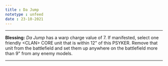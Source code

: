 ```yaml
---
title : Da Jump
notetype : unfeed
date : 23-10-2021
---
```


---

**Blessing:** _Da Jump_ has a warp charge value of 7. If manifested, select one friendly \<CLAN> CORE unit that is within 12" of this PSYKER. Remove that unit from the battlefield and set them up anywhere on the battlefield more than 9" from any enemy models.

---